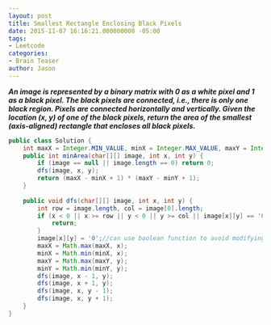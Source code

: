 ```yaml
---
layout: post
title: Smallest Rectangle Enclosing Black Pixels
date: 2015-11-07 16:16:21.000000000 -05:00
tags:
- Leetcode
categories:
- Brain Teaser
author: Jason
---
```

<p><strong><em>An image is represented by a binary matrix with 0 as a white pixel and 1 as a black pixel. The black pixels are connected, i.e., there is only one black region. Pixels are connected horizontally and vertically. Given the location (x, y) of one of the black pixels, return the area of the smallest (axis-aligned) rectangle that encloses all black pixels.</em></strong></p>


``` java
public class Solution {
    int maxX = Integer.MIN_VALUE, minX = Integer.MAX_VALUE, maxY = Integer.MIN_VALUE, minY = Integer.MAX_VALUE;//find the largest and smallest x, y coordinates for black pixel
    public int minArea(char[][] image, int x, int y) {
        if (image == null || image.length == 0) return 0;
        dfs(image, x, y);
        return (maxX - minX + 1) * (maxY - minY + 1);
    }
    
    public void dfs(char[][] image, int x, int y) {
        int row = image.length, col = image[0].length;
        if (x < 0 || x >= row || y < 0 || y >= col || image[x][y] == '0') {
            return;
        }
        image[x][y] = '0';//can use boolean function to avoid modifying original matrix
        maxX = Math.max(maxX, x);
        minX = Math.min(minX, x);
        maxY = Math.max(maxY, y);
        minY = Math.min(minY, y);
        dfs(image, x - 1, y);
        dfs(image, x + 1, y);
        dfs(image, x, y - 1);
        dfs(image, x, y + 1);
    }
}
```
